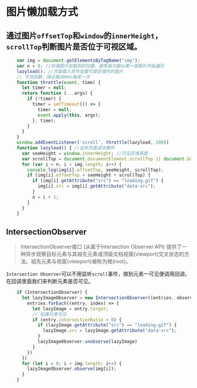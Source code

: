 # 图片懒加载方式
## 通过图片`offsetTop`和`window`的`innerHeight`，`scrollTop`判断图片是否位于可视区域。

```js
    var img = document.getElementsByTagName("img");
    var n = 0; //存储图片加载到的位置，避免每次都从第一张图片开始遍历
    lazyload(); //页面载入完毕加载可是区域内的图片
    // 节流函数，保证每200ms触发一次
    function throttle(event, time) {
      let timer = null;
      return function (...args) {
        if (!timer) {
          timer = setTimeout(() => {
            timer = null;
            event.apply(this, args);
          }, time);
        }
      }
    }
    window.addEventListener('scroll', throttle(lazyload, 200))
    function lazyload() { //监听页面滚动事件
      var seeHeight = window.innerHeight; //可见区域高度
      var scrollTop = document.documentElement.scrollTop || document.body.scrollTop; //滚动条距离顶部高度
      for (var i = n; i < img.length; i++) {
        console.log(img[i].offsetTop, seeHeight, scrollTop);
        if (img[i].offsetTop < seeHeight + scrollTop) {
          if (img[i].getAttribute("src") == "loading.gif") {
            img[i].src = img[i].getAttribute("data-src");
          }
          n = i + 1;
        }
      }
    }
```

## IntersectionObserver

> IntersectionObserver接口 (从属于Intersection Observer API) 提供了一种异步观察目标元素与其祖先元素或顶级文档视窗(viewport)交叉状态的方法。祖先元素与视窗(viewport)被称为根(root)。

`Intersection Observer`可以不用监听`scroll`事件，做到元素一可见便调用回调，在回调里面我们来判断元素是否可见。

```js
    if (IntersectionObserver) {
      let lazyImageObserver = new IntersectionObserver((entries, observer) => {
        entries.forEach((entry, index) => {
          let lazyImage = entry.target;
          // 如果元素可见            
          if (entry.intersectionRatio > 0) {
            if (lazyImage.getAttribute("src") == "loading.gif") {
              lazyImage.src = lazyImage.getAttribute("data-src");
            }
            lazyImageObserver.unobserve(lazyImage)
          }
        })
      })
      for (let i = 0; i < img.length; i++) {
        lazyImageObserver.observe(img[i]);
      }
    }
```
